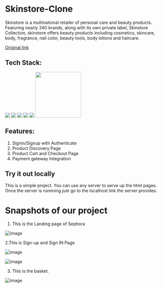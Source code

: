 # Skinstore-Clone

Skinstore is a   multinational retailer of personal care and beauty products. Featuring nearly 340 brands, along with its own private label, Skinstore Collection, skinstore offers beauty products including cosmetics, skincare, body, fragrance, nail color, beauty tools, body lotions and haircare. 

[Original link](https://www.skinstore.com/)


## Tech Stack:

<p>
   <img src="https://cdn-icons-png.flaticon.com/128/5968/5968292.png"/>
   <img src="https://cdn-icons-png.flaticon.com/128/174/174854.png"/>
   <img src="https://cdn-icons-png.flaticon.com/128/732/732190.png" />
   <img src="https://cdn-icons-png.flaticon.com/128/541/541488.png"/>
   <img src="https://cdn-icons-png.flaticon.com/128/1126/1126012.png" />
   <img src="https://camo.githubusercontent.com/eec63163a5209f78e8b0e3d6ab82eb981d03c4453a7a466f4fdc063da09f2a4d/68747470733a2f2f692e696d6775722e636f6d2f454d796b5a62332e706e67" width="150px" />
</p>

## Features:
1. Signin/Signup with Authenticate 
2. Product Discovery Page
3. Product Cart and Checkout Page
4. Payment gateway Integration 

## Try it out locally
This is a simple project. You can use any server to serve up the html pages. Once the server is runnning just go to the localhost link the server provides.

<h1>Snapshots of our project</h1>

1. This is the Landing page of Sephora

![image](https://github.com/arunfnu/chemical-rake-3857/blob/main/img/product.PNG)


2.This is Sign-up and Sign IN Page

![image](https://github.com/arunfnu/chemical-rake-3857/blob/main/img/login.PNG)

![image](https://github.com/arunfnu/chemical-rake-3857/blob/main/img/signup.PNG)

3. This is the basket.

![image](https://github.com/arunfnu/chemical-rake-3857/blob/main/img/cart.PNG)





